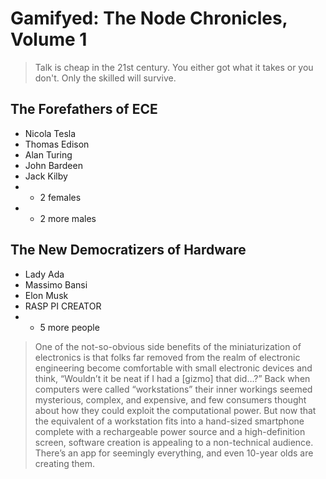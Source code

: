 # Gamifyed: The Node Chronicles, Volume 1


> Talk is cheap in the 21st century. You either got what it takes or you don't. Only the skilled will survive.



## The Forefathers of ECE
* Nicola Tesla
* Thomas Edison
* Alan Turing
* John Bardeen
* Jack Kilby
* + 2 females
* + 2 more males


## The New Democratizers of Hardware

* Lady Ada
* Massimo Bansi
* Elon Musk
* RASP PI CREATOR
* + 5 more people


> One of the not-so-obvious side benefits of the miniaturization of electronics is that folks far removed from the realm of electronic engineering become comfortable with small electronic devices and think, “Wouldn’t it be neat if I had a [gizmo] that did…?” Back when computers were called “workstations” their inner workings seemed mysterious, complex, and expensive, and few consumers thought about how they could exploit the computational power. But now that the equivalent of a workstation fits into a hand-sized smartphone complete with a rechargeable power source and a high-definition screen,  software creation is appealing to a non-technical audience. There’s an app for seemingly everything, and even 10-year olds are creating them.

[](http://www.edn.com/electronics-blogs/powersource/4311918/Adafruit-Sparkfun-point-to-the-democratization-of-hardware)












